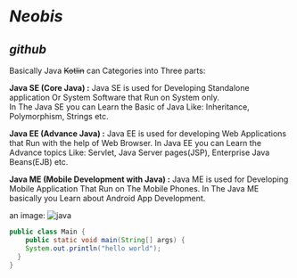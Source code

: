 # **_Neobis_**
## *github*

Basically Java ~~Kotlin~~ can Categories into Three parts:

**Java SE (Core Java) :** Java  SE is used for Developing 
Standalone application Or System Software that Run on System only.  
In The Java SE you can Learn the Basic  of Java Like: Inheritance, 
Polymorphism, Strings etc.

**Java EE (Advance Java) :** Java EE is used for developing Web 
Applications that Run with the help of Web Browser.  In Java EE you 
can Learn the Advance topics Like:  Servlet,  Java Server pages(JSP), 
Enterprise Java Beans(EJB) etc.

**Java ME (Mobile Development with Java) :** Java ME is used for 
Developing Mobile Application That Run on The Mobile Phones. In The 
Java ME basically you Learn about Android App Development.

an image: 
![java](https://www.mvps.net/docs/wp-content/uploads/2019/01/Java.jpg)

```java
public class Main {
    public static void main(String[] args) {
    System.out.println("hello world");
  }
}
```
